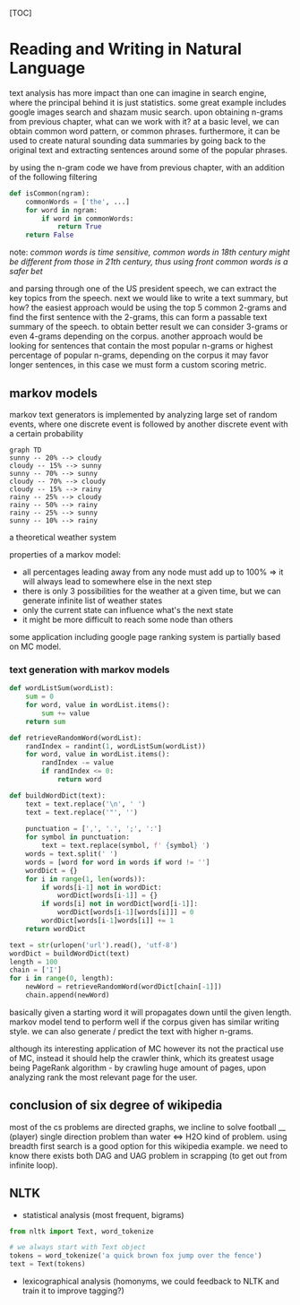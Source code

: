 [TOC]

# Reading and Writing in Natural Language

text analysis has more impact than one can imagine in search engine, where the principal behind it is just statistics. some great example includes google images search and shazam music search. upon obtaining n-grams from previous chapter, what can we work with it? at a basic level, we can obtain common word pattern, or common phrases. furthermore, it can be used to create natural sounding data summaries by going back to the original text and extracting sentences around some of the popular phrases.

by using the n-gram code we have from previous chapter, with an addition of the following filtering

````python
def isCommon(ngram):
    commonWords = ['the', ...]
    for word in ngram:
        if word in commonWords:
            return True
    return False
````

note: *common words is time sensitive, common words in 18th century might be different from those in 21th century, thus using front common words is a safer bet*

and parsing through one of the US president speech, we can extract the key topics from the speech. next we would like to write a text summary, but how? the easiest approach would be using the top 5 common 2-grams and find the first sentence with the 2-grams, this can form a passable text summary of the speech. to obtain better result we can consider 3-grams or even 4-grams depending on the corpus. another approach would be looking for sentences that contain the most popular n-grams or highest percentage of popular n-grams, depending on the corpus it may favor longer sentences, in this case we must form a custom scoring metric.

## markov models

markov text generators is implemented by analyzing large set of random events, where one discrete event is followed by another discrete event with a certain probability

````mermaid
graph TD
sunny -- 20% --> cloudy
cloudy -- 15% --> sunny
sunny -- 70% --> sunny
cloudy -- 70% --> cloudy
cloudy -- 15% --> rainy
rainy -- 25% --> cloudy
rainy -- 50% --> rainy
rainy -- 25% --> sunny
sunny -- 10% --> rainy
````

a theoretical weather system

properties of a markov model:

- all percentages leading away from any node must add up to 100% => it will always lead to somewhere else in the next step
- there is only 3 possibilities for the weather at a given time, but we can generate infinite list of weather states
- only the current state can influence what's the next state
- it might be more difficult to reach some node than others

some application including google page ranking system is partially based on MC model.

### text generation with markov models

````python
def wordListSum(wordList):
    sum = 0
    for word, value in wordList.items():
        sum += value
    return sum

def	retrieveRandomWord(wordList):
    randIndex = randint(1, wordListSum(wordList))
    for word, value in wordList.items():
        randIndex -= value
        if randIndex <= 0:
            return word

def buildWordDict(text):
    text = text.replace('\n', ' ')
    text = text.replace('"', '')
    
    punctuation = [',', '.', ';', ':']
    for symbol in punctuation:
        text = text.replace(symbol, f' {symbol} ')
    words = text.split(' ')
    words = [word for word in words if word != '']
    wordDict = {}
    for i in range(1, len(words)):
        if words[i-1] not in wordDict:
            wordDict[words[i-1]] = {}
        if words[i] not in wordDict[word[i-1]]:
            wordDict[words[i-1][words[i]]] = 0
        wordDict[words[i-1]words[i]] += 1
    return wordDict

text = str(urlopen('url').read(), 'utf-8')
wordDict = buildWordDict(text)
length = 100
chain = ['I']
for i in range(0, length):
    newWord = retrieveRandomWord(wordDict[chain[-1]])
    chain.append(newWord)
````

basically given a starting word it will propagates down until the given length. markov model tend to perform well if the corpus given has similar writing style. we can also generate / predict the text with higher n-grams.

although its interesting application of MC however its not the practical use of MC, instead it should help the crawler think, which its greatest usage being PageRank algorithm - by crawling huge amount of pages, upon analyzing rank the most relevant page for the user.

## conclusion of six degree of wikipedia

most of the cs problems are directed graphs, we incline to solve football __ (player) single direction problem than water <=> H2O kind of problem. using breadth first search is a good option for this wikipedia example. we need to know there exists both DAG and UAG problem in scrapping (to get out from infinite loop).

## NLTK

- statistical analysis (most frequent, bigrams)

````python
from nltk import Text, word_tokenize

# we always start with Text object
tokens = word_tokenize('a quick brown fox jump over the fence')
text = Text(tokens)
````

- lexicographical analysis (homonyms, we could feedback to NLTK and train it to improve tagging?)